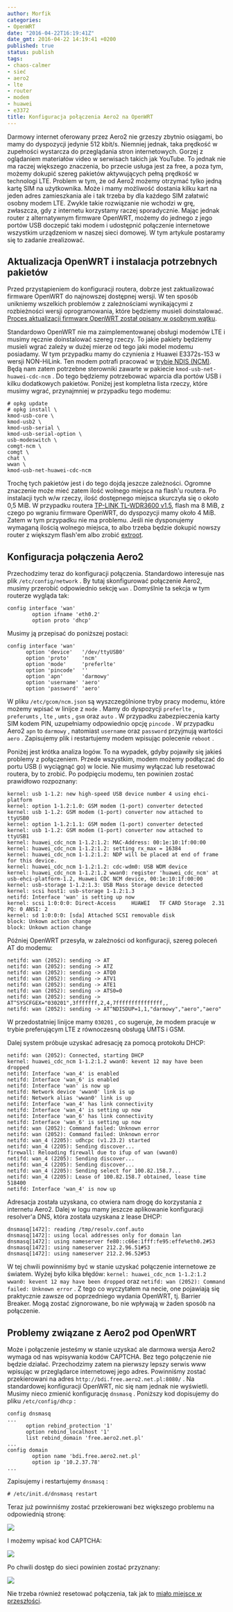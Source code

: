 ```yaml
---
author: Morfik
categories:
- OpenWRT
date: "2016-04-22T16:19:41Z"
date_gmt: 2016-04-22 14:19:41 +0200
published: true
status: publish
tags:
- chaos-calmer
- sieć
- aero2
- lte
- router
- modem
- huawei
- e3372
title: Konfiguracja połączenia Aero2 na OpenWRT
---
```


Darmowy internet oferowany przez Aero2 nie grzeszy zbytnio osiągami, bo mamy do dyspozycji jedynie
512 kbit/s. Niemniej jednak, taka prędkość w zupełności wystarcza do przeglądania stron
internetowych. Gorzej z oglądaniem materiałów video w serwisach takich jak YouTube. To jednak nie ma
raczej większego znaczenia, bo przecie usługa jest za free, a poza tym, możemy dokupić szereg
pakietów aktywujących pełną prędkość w technologi LTE. Problem w tym, że od Aero2 możemy otrzymać
tylko jedną kartę SIM na użytkownika. Może i mamy możliwość dostania kilku kart na jeden adres
zamieszkania ale i tak trzeba by dla każdego SIM załatwić osobny modem LTE. Zwykle takie rozwiązanie
nie wchodzi w grę, zwłaszcza, gdy z internetu korzystamy raczej sporadycznie. Mając jednak router z
alternatywnym firmware OpenWRT, możemy do jednego z jego portów USB doczepić taki modem i udostępnić
połączenie internetowe wszystkim urządzeniom w naszej sieci domowej. W tym artykule postaramy się to
zadanie zrealizować.

<!--more-->
## Aktualizacja OpenWRT i instalacja potrzebnych pakietów

Przed przystąpieniem do konfiguracji routera, dobrze jest zaktualizować firmware OpenWRT do
najnowszej dostępnej wersji. W ten sposób unikniemy wszelkich problemów z zależnościami wynikającymi
z rozbieżności wersji oprogramowania, które będziemy musieli doinstalować. [Proces aktualizacji
firmware OpenWRT został opisany w osobnym
wątku](/post/sysupgrade-czyli-aktualizacja-firmware-openwrt/).

Standardowo OpenWRT nie ma zaimplementowanej obsługi modemów LTE i musimy ręcznie doinstalować
szereg rzeczy. To jakie pakiety będziemy musieli wgrać zależy w dużej mierze od tego jaki model
modemu posiadamy. W tym przypadku mamy do czynienia z Huawei E3372s-153 w wersji NON-HiLink. Ten
modem potrafi pracować w [trybie NDIS
(NCM)](https://en.wikipedia.org/wiki/Network_Driver_Interface_Specification). Będą nam zatem
potrzebne sterowniki zawarte w pakiecie `kmod-usb-net-huawei-cdc-ncm` . Do tego będziemy potrzebować
wparcia dla portów USB i kilku dodatkowych pakietów. Poniżej jest kompletna lista rzeczy, które
musimy wgrać, przynajmniej w przypadku tego modemu:

    # opkg update
    # opkg install \
    kmod-usb-core \
    kmod-usb2 \
    kmod-usb-serial \
    kmod-usb-serial-option \
    usb-modeswitch \
    comgt-ncm \
    comgt \
    chat \
    wwan \
    kmod-usb-net-huawei-cdc-ncm

Trochę tych pakietów jest i do tego dojdą jeszcze zależności. Ogromne znaczenie może mieć zatem
ilość wolnego miejsca na flash'u routera. Po instalacji tych w/w rzeczy, ilość dostępnego miejsca
skurczyła się o około 0,5 MiB. W przypadku routera [TP-LINK TL-WDR3600
v1.5](http://www.tp-link.com.pl/products/details/TL-WDR3600.html), flash ma 8 MiB, z czego po
wgraniu firmware OpenWRT, do dyspozycji mamy około 4 MiB. Zatem w tym przypadku nie ma problemu.
Jeśli nie dysponujemy wymaganą ilością wolnego miejsca, to albo trzeba będzie dokupić nowszy router
z większym flash'em albo zrobić [extroot](http://eko.one.pl/?p=openwrt-externalroot).

## Konfiguracja połączenia Aero2

Przechodzimy teraz do konfiguracji połączenia. Standardowo interesuje nas plik
`/etc/config/network` . By tutaj skonfigurować połączenie Aero2, musimy przerobić odpowiednio
sekcję `wan` . Domyślnie ta sekcja w tym routerze wygląda tak:

    config interface 'wan'
            option ifname 'eth0.2'
            option proto 'dhcp'

Musimy ją przepisać do poniższej postaci:

    config interface 'wan'
          option 'device'   '/dev/ttyUSB0'
          option 'proto'    'ncm'
          option 'mode'     'preferlte'
          option 'pincode'  ''
          option 'apn'      'darmowy'
          option 'username' 'aero'
          option 'password' 'aero'

W pliku `/etc/gcom/ncm.json` są wyszczególnione tryby pracy modemu, które możemy wpisać w linijce z
`mode` . Mamy do dyspozycji `preferlte` , `preferumts` , `lte` , `umts` , `gsm` oraz `auto` . W
przypadku zabezpieczenia karty SIM kodem PIN, uzupełniamy odpowiednio opcję `pincode` . W przypadku
Aero2 `apn` to `darmowy` , natomiast `username` oraz `password` przyjmują wartości `aero` .
Zapisujemy plik i restartujemy modem wpisując polecenie `reboot` .

Poniżej jest krótka analiza logów. To na wypadek, gdyby pojawiły się jakieś problemy z połączeniem.
Przede wszystkim, modem możemy podłączać do portu USB (i wyciągnąć go) w locie. Nie musimy wyłączać
lub resetować routera, by to zrobić. Po podpięciu modemu, ten powinien zostać prawidłowo rozpoznany:

    kernel: usb 1-1.2: new high-speed USB device number 4 using ehci-platform
    kernel: option 1-1.2:1.0: GSM modem (1-port) converter detected
    kernel: usb 1-1.2: GSM modem (1-port) converter now attached to ttyUSB0
    kernel: option 1-1.2:1.1: GSM modem (1-port) converter detected
    kernel: usb 1-1.2: GSM modem (1-port) converter now attached to ttyUSB1
    kernel: huawei_cdc_ncm 1-1.2:1.2: MAC-Address: 00:1e:10:1f:00:00
    kernel: huawei_cdc_ncm 1-1.2:1.2: setting rx_max = 16384
    kernel: huawei_cdc_ncm 1-1.2:1.2: NDP will be placed at end of frame for this device.
    kernel: huawei_cdc_ncm 1-1.2:1.2: cdc-wdm0: USB WDM device
    kernel: huawei_cdc_ncm 1-1.2:1.2 wwan0: register 'huawei_cdc_ncm' at usb-ehci-platform-1.2, Huawei CDC NCM device, 00:1e:10:1f:00:00
    kernel: usb-storage 1-1.2:1.3: USB Mass Storage device detected
    kernel: scsi host1: usb-storage 1-1.2:1.3
    netifd: Interface 'wan' is setting up now
    kernel: scsi 1:0:0:0: Direct-Access     HUAWEI   TF CARD Storage  2.31 PQ: 0 ANSI: 2
    kernel: sd 1:0:0:0: [sda] Attached SCSI removable disk
    block: Unkown action change
    block: Unkown action change

Później OpenWRT przesyła, w zależności od konfiguracji, szereg poleceń AT do modemu:

    netifd: wan (2052): sending -> AT
    netifd: wan (2052): sending -> ATZ
    netifd: wan (2052): sending -> ATQ0
    netifd: wan (2052): sending -> ATV1
    netifd: wan (2052): sending -> ATE1
    netifd: wan (2052): sending -> ATS0=0
    netifd: wan (2052): sending -> AT^SYSCFGEX="030201",3fffffff,2,4,7fffffffffffffff,,
    netifd: wan (2052): sending -> AT^NDISDUP=1,1,"darmowy","aero","aero"

W przedostatniej linijce mamy `030201` , co sugeruje, że modem pracuje w trybie preferującym LTE z
równoczesną obsługą UMTS i GSM.

Dalej system próbuje uzyskać adresację za pomocą protokołu DHCP:

    netifd: wan (2052): Connected, starting DHCP
    kernel: huawei_cdc_ncm 1-1.2:1.2 wwan0: kevent 12 may have been dropped
    netifd: Interface 'wan_4' is enabled
    netifd: Interface 'wan_6' is enabled
    netifd: Interface 'wan' is now up
    netifd: Network device 'wwan0' link is up
    netifd: Network alias 'wwan0' link is up
    netifd: Interface 'wan_4' has link connectivity
    netifd: Interface 'wan_4' is setting up now
    netifd: Interface 'wan_6' has link connectivity
    netifd: Interface 'wan_6' is setting up now
    netifd: wan (2052): Command failed: Unknown error
    netifd: wan (2052): Command failed: Unknown error
    netifd: wan_4 (2205): udhcpc (v1.23.2) started
    netifd: wan_4 (2205): Sending discover...
    firewall: Reloading firewall due to ifup of wan (wwan0)
    netifd: wan_4 (2205): Sending discover...
    netifd: wan_4 (2205): Sending discover...
    netifd: wan_4 (2205): Sending select for 100.82.158.7...
    netifd: wan_4 (2205): Lease of 100.82.158.7 obtained, lease time 518400
    netifd: Interface 'wan_4' is now up

Adresacja została uzyskana, co otwiera nam drogę do korzystania z internetu Aero2. Dalej w logu mamy
jeszcze aplikowanie konfiguracji resolver'a DNS, która została uzyskana z lease DHCP:

    dnsmasq[1472]: reading /tmp/resolv.conf.auto
    dnsmasq[1472]: using local addresses only for domain lan
    dnsmasq[1472]: using nameserver fe80::c66e:1fff:fe95:effe%eth0.2#53
    dnsmasq[1472]: using nameserver 212.2.96.51#53
    dnsmasq[1472]: using nameserver 212.2.96.52#53

W tej chwili powinniśmy być w stanie uzyskać połączenie internetowe ze światem. Wyżej było kilka
błędów: `kernel: huawei_cdc_ncm 1-1.2:1.2 wwan0: kevent 12 may have been dropped` oraz `netifd:
wan (2052): Command failed: Unknown error` . Z tego co wyczytałem na necie, one pojawiają się
praktycznie zawsze od poprzedniego wydania OpenWRT, tj. Barrier Breaker. Mogą zostać zignorowane, bo
nie wpływają w żaden sposób na połączenie.

## Problemy związane z Aero2 pod OpenWRT

Może i połączenie jesteśmy w stanie uzyskać ale darmowa wersja Aero2 wymaga od nas wpisywania kodów
CAPTCHA. Bez tego połączenie nie będzie działać. Przechodzimy zatem na pierwszy lepszy serwis www
wpisując w przeglądarce internetowej jego adres. Powinniśmy zostać przekierowani na adres
`http://bdi.free.aero2.net.pl:8080/` . Na standardowej konfiguracji OpenWRT, nic się nam jednak nie
wyświetli. Musimy nieco zmienić konfigurację `dnsmasq` . Poniższy kod dopisujemy do pliku
`/etc/config/dhcp` :

    config dnsmasq
    ...
          option rebind_protection '1'
          option rebind_localhost '1'
          list rebind_domain 'free.aero2.net.pl'
    ...
    config domain
            option name 'bdi.free.aero2.net.pl'
            option ip '10.2.37.78'
    ...

Zapisujemy i restartujemy `dnsmasq` :

    # /etc/init.d/dnsmasq restart

Teraz już powinniśmy zostać przekierowani bez większego problemu na odpowiednią stronę:

![](/img/2016/04/1.aero2-dostep-do-internetu-www.png#big)

I możemy wpisać kod CAPTCHA:

![](/img/2016/04/2.aero2-wpisanie-captcha.png#big)

Po chwili dostęp do sieci powinien zostać przyznany:

![](/img/2016/04/3.aero2-przywrocenie-dostepu-internet.png#huge)

Nie trzeba również resetować połączenia, tak jak to [miało miejsce w
przeszłości](http://jdtech.pl/2015/04/aero2-rezygnuje-z-koniecznosci-rozlaczania-po-wpisaniu-kodu.html).
